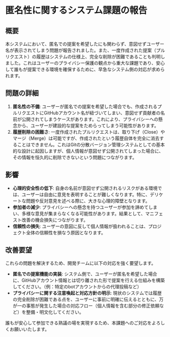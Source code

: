 # 匿名性に関するシステム課題の報告

## 概要

本システムにおいて、匿名での提案を希望したにも関わらず、意図せずユーザー名が表示されてしまう問題が報告されました。また、一度作成された提案（プルリクエスト）の履歴はシステムの仕様上、完全な削除が困難であることも判明しました。これはユーザーのプライバシー保護の観点から重大な課題であり、安心して誰もが提案できる環境を確保するために、早急なシステム側の対応が求められます。

## 問題の詳細

1.  **匿名性の不備**: ユーザーが匿名での提案を希望した場合でも、作成されるプルリクエストにGitHubアカウント名が紐づいてしまい、意図せず貢献者の名前が公開されてしまうケースがあります。これにより、プライバシーへの懸念から、ユーザーが建設的な提案をためらってしまう可能性があります。
2.  **履歴削除の困難さ**: 一度作成されたプルリクエストは、取り下げ（Close）やマージ（Merge）は可能ですが、作成されたという履歴自体を完全に消去することはできません。これはGitの分散バージョン管理システムとしての基本的な設計に起因しますが、個人情報が意図せず公開されてしまった場合に、その情報を恒久的に削除できないという問題につながります。

## 影響

*   **心理的安全性の低下**: 自身の名前が意図せず公開されるリスクがある環境では、ユーザーは自由に意見を表明することが難しくなります。特に、デリケートな問題や反対意見を述べる際に、大きな心理的障壁となります。
*   **参加者の減少**: プライバシーへの懸念を持つユーザーが参加を諦めてしまい、多様な意見が集まらなくなる可能性があります。結果として、マニフェスト改善の機会損失につながります。
*   **信頼性の損失**: ユーザーの意図に反して個人情報が扱われることは、プロジェクト全体の信頼性を損なう原因となります。

## 改善要望

これらの問題を解決するため、開発チームに以下の対応を強く要望します。

*   **匿名での提案機能の実装**: システム側で、ユーザーが匿名を希望した場合に、GitHubアカウント情報とは切り離された形で提案を行える仕組みを構築してください。（例：特定のbotアカウントからの代理投稿など）
*   **プライバシーに関する注意喚起と対応方針の明示**: 現状のシステムでは履歴の完全削除が困難である点を、ユーザーに事前に明確に伝えるとともに、万が一の事態が発生した場合の対応フロー（個人情報を含む部分の修正依頼など）を整備・明文化してください。

誰もが安心して参加できる熟議の場を実現するため、本課題へのご対応をよろしくお願いいたします。